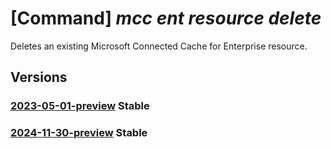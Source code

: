# [Command] _mcc ent resource delete_

Deletes an existing Microsoft Connected Cache for Enterprise resource.

## Versions

### [2023-05-01-preview](/Resources/mgmt-plane/L3N1YnNjcmlwdGlvbnMve30vcmVzb3VyY2Vncm91cHMve30vcHJvdmlkZXJzL21pY3Jvc29mdC5jb25uZWN0ZWRjYWNoZS9lbnRlcnByaXNlbWNjY3VzdG9tZXJzL3t9/2023-05-01-preview.xml) **Stable**

<!-- mgmt-plane /subscriptions/{}/resourcegroups/{}/providers/microsoft.connectedcache/enterprisemcccustomers/{} 2023-05-01-preview -->

### [2024-11-30-preview](/Resources/mgmt-plane/L3N1YnNjcmlwdGlvbnMve30vcmVzb3VyY2Vncm91cHMve30vcHJvdmlkZXJzL21pY3Jvc29mdC5jb25uZWN0ZWRjYWNoZS9lbnRlcnByaXNlbWNjY3VzdG9tZXJzL3t9/2024-11-30-preview.xml) **Stable**

<!-- mgmt-plane /subscriptions/{}/resourcegroups/{}/providers/microsoft.connectedcache/enterprisemcccustomers/{} 2024-11-30-preview -->
